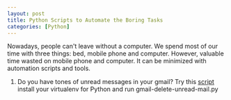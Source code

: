 ```yaml
---
layout: post
title: Python Scripts to Automate the Boring Tasks
categories: [Python]
---
```


Nowadays, people can't leave without a computer. We spend most of our time with three things:
bed, mobile phone and computer. However, valuable time wasted on mobile phone and computer.
It can be minimized with automation scripts and tools.

1. Do you have tones of unread messages in your gmail? Try this [script](https://github.com/raymondlei90s/Python-Playground/tree/master/script-collection) install your virtualenv for Python and run gmail-delete-unread-mail.py 
